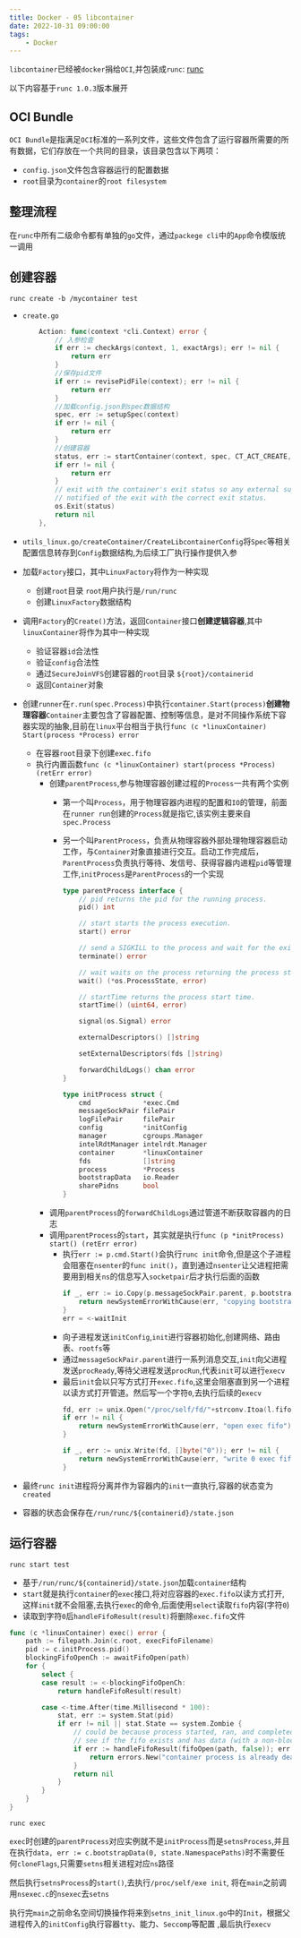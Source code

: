 ```yaml
---
title: Docker - 05 libcontainer
date: 2022-10-31 09:00:00
tags:
    - Docker
---
```


`libcontainer`已经被`docker`捐给`OCI`,并包装成`runc`:
[runc](https://github.com/opencontainers/runc)

以下内容基于`runc 1.0.3`版本展开

## OCI Bundle
`OCI Bundle`是指满足`OCI`标准的一系列文件，这些文件包含了运行容器所需要的所有数据，它们存放在一个共同的目录，该目录包含以下两项：
- `config.json`文件包含容器运行的配置数据
- `root`目录为`container`的`root filesystem`

## 整理流程
在`runc`中所有二级命令都有单独的`go`文件，通过`packege cli`中的`App`命令模版统一调用


## 创建容器
`runc create -b /mycontainer test`

- `create.go`
    ```go
	    Action: func(context *cli.Context) error {
            // 入参检查
		    if err := checkArgs(context, 1, exactArgs); err != nil {
			    return err
		    }
            //保存pid文件
		    if err := revisePidFile(context); err != nil {
			    return err
		    }
            //加载config.json到spec数据结构
		    spec, err := setupSpec(context)
		    if err != nil {
			    return err
		    }
            //创建容器
		    status, err := startContainer(context, spec, CT_ACT_CREATE, nil)
		    if err != nil {
			    return err
		    }
		    // exit with the container's exit status so any external supervisor is
		    // notified of the exit with the correct exit status.
		    os.Exit(status)
		    return nil
	    },
    ```
- `utils_linux.go/createContainer/CreateLibcontainerConfig`将`Spec`等相关配置信息转存到`Config`数据结构,为后续工厂执行操作提供入参
- 加载`Factory`接口，其中`LinuxFactory`将作为一种实现
    - 创建`root`目录 `root`用户执行是`/run/runc`
    - 创建`LinuxFactory`数据结构
- 调用`Factory`的`Create()`方法，返回`Container`接口**创建逻辑容器**,其中`linuxContainer`将作为其中一种实现
    - 验证容器`id`合法性
    - 验证`config`合法性
    - 通过`SecureJoinVFS`创建容器的`root`目录 `${root}/containerid`
    - 返回`Container`对象
- 创建`runner`在`r.run(spec.Process)`中执行`container.Start(process)`**创建物理容器**`Container`主要包含了容器配置、控制等信息，是对不同操作系统下容器实现的抽象,目前在`linux`平台相当于执行`func (c *linuxContainer) Start(process *Process) error`
    - 在容器`root`目录下创建`exec.fifo`
    - 执行内置函数`func (c *linuxContainer) start(process *Process) (retErr error)`
        - 创建`parentProcess`,参与物理容器创建过程的`Process`一共有两个实例
            - 第一个叫`Process`，用于物理容器内进程的配置和`IO`的管理，前面在`runner run`创建的`Process`就是指它,该实例主要来自`spec.Process`
            - 另一个叫`ParentProcess`，负责从物理容器外部处理物理容器启动工作，与`Container`对象直接进行交互。启动工作完成后，`ParentProcess`负责执行等待、发信号、获得容器内进程`pid`等管理工作,`initProcess`是`ParentProcess`的一个实现

                ```go
                type parentProcess interface {
            	    // pid returns the pid for the running process.
            	    pid() int

            	    // start starts the process execution.
            	    start() error

            	    // send a SIGKILL to the process and wait for the exit.
            	    terminate() error

            	    // wait waits on the process returning the process state.
            	    wait() (*os.ProcessState, error)

            	    // startTime returns the process start time.
            	    startTime() (uint64, error)

            	    signal(os.Signal) error

            	    externalDescriptors() []string

            	    setExternalDescriptors(fds []string)

            	    forwardChildLogs() chan error
                }

                type initProcess struct {
	                cmd             *exec.Cmd
	                messageSockPair filePair
	                logFilePair     filePair
	                config          *initConfig
	                manager         cgroups.Manager
	                intelRdtManager intelrdt.Manager
	                container       *linuxContainer
	                fds             []string
	                process         *Process
	                bootstrapData   io.Reader
	                sharePidns      bool
                }
                ```
        - 调用`parentProcess`的`forwardChildLogs`通过管道不断获取容器内的日志
        - 调用`parentProcess`的`start`，其实就是执行`func (p *initProcess) start() (retErr error)`
			- 执行`err := p.cmd.Start()`会执行`runc init`命令,但是这个子进程会阻塞在`nsenter`的`func init()`，直到通过`nsenter`让父进程把需要用到相关`ns`的信息写入`socketpair`后才执行后面的函数
				```go
				if _, err := io.Copy(p.messageSockPair.parent, p.bootstrapData); err != nil {
					return newSystemErrorWithCause(err, "copying bootstrap data to pipe")
				}
				err = <-waitInit
				```
			- 向子进程发送`initConfig`,`init`进行容器初始化,创建网络、路由表、`rootfs`等
			- 通过`messageSockPair.parent`进行一系列消息交互,`init`向父进程发送`procReady`,等待父进程发送`procRun`,代表`init`可以进行`execv`
			- 最后`init`会以只写方式打开`exec.fifo`,这里会阻塞直到另一个进程以读方式打开管道。然后写一个字符`0`,去执行后续的`execv`
				```go
				fd, err := unix.Open("/proc/self/fd/"+strconv.Itoa(l.fifoFd), unix.O_WRONLY|unix.O_CLOEXEC, 0)
				if err != nil {
					return newSystemErrorWithCause(err, "open exec fifo")
				}

				if _, err := unix.Write(fd, []byte("0")); err != nil {
					return newSystemErrorWithCause(err, "write 0 exec fifo")
				}
				```
	
- 最终`runc init`进程将分离并作为容器内的`init`一直执行,容器的状态变为`created`
- 容器的状态会保存在`/run/runc/${containerid}/state.json`

## 运行容器
`runc start test`
- 基于`/run/runc/${containerid}/state.json`加载`container`结构
- `start`就是执行`container`的`exec`接口,将对应容器的`exec.fifo`以读方式打开,这样`init`就不会阻塞,去执行`exec`的命令,后面使用`select`读取`fifo`内容(字符`0`)
- 读取到字符`0`后`handleFifoResult(result)`将删除`exec.fifo`文件

```go
func (c *linuxContainer) exec() error {
	path := filepath.Join(c.root, execFifoFilename)
	pid := c.initProcess.pid()
	blockingFifoOpenCh := awaitFifoOpen(path)
	for {
		select {
		case result := <-blockingFifoOpenCh:
			return handleFifoResult(result)

		case <-time.After(time.Millisecond * 100):
			stat, err := system.Stat(pid)
			if err != nil || stat.State == system.Zombie {
				// could be because process started, ran, and completed between our 100ms timeout and our system.Stat() check.
				// see if the fifo exists and has data (with a non-blocking open, which will succeed if the writing process is complete).
				if err := handleFifoResult(fifoOpen(path, false)); err != nil {
					return errors.New("container process is already dead")
				}
				return nil
			}
		}
	}
}
```

`runc exec`

`exec`时创建的`parentProcess`对应实例就不是`initProcess`而是`setnsProcess`,并且在执行`data, err := c.bootstrapData(0, state.NamespacePaths)`时不需要任何`cloneFlags`,只需要`setns`相关进程对应`ns`路径

然后执行`setnsProcess`的`start()`,去执行`/proc/self/exe init`, 将在`main`之前调用`nsexec.c`的`nsexec`去`setns`

执行完`main`之前命名空间切换操作将来到`setns_init_linux.go`中的`Init`，根据父进程传入的`initConfig`执行容器`tty`、能力、`Seccomp`等配置	,最后执行`execv`